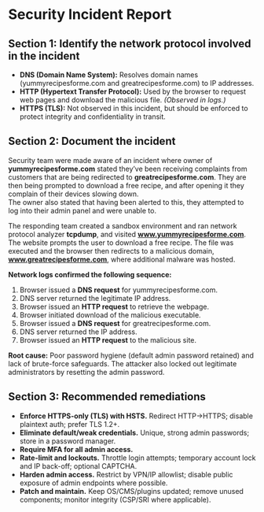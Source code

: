# Security Incident Report

## Section 1: Identify the network protocol involved in the incident
- **DNS (Domain Name System):** Resolves domain names (yummyrecipesforme.com and greatrecipesforme.com) to IP addresses.  
- **HTTP (Hypertext Transfer Protocol):** Used by the browser to request web pages and download the malicious file. *(Observed in logs.)*  
- **HTTPS (TLS):** Not observed in this incident, but should be enforced to protect integrity and confidentiality in transit.  

## Section 2: Document the incident
Security team were made aware of an incident where owner of **yummyrecipesforme.com** stated they’ve been receiving complaints from customers that are being redirected to **greatrecipesforme.com**. They are then being prompted to download a free recipe, and after opening it they complain of their devices slowing down.  
The owner also stated that having been alerted to this, they attempted to log into their admin panel and were unable to.  

The responding team created a sandbox environment and ran network protocol analyzer **tcpdump**, and visited **www.yummyrecipesforme.com**. The website prompts the user to download a free recipe. The file was executed and the browser then redirects to a malicious domain, **www.greatrecipesforme.com**, where additional malware was hosted.  

**Network logs confirmed the following sequence:**
1. Browser issued a **DNS request** for yummyrecipesforme.com.  
2. DNS server returned the legitimate IP address.  
3. Browser issued an **HTTP request** to retrieve the webpage.  
4. Browser initiated download of the malicious executable.  
5. Browser issued a **DNS request** for greatrecipesforme.com.  
6. DNS server returned the IP address.  
7. Browser issued an **HTTP request** to the malicious site.  

**Root cause:** Poor password hygiene (default admin password retained) and lack of brute-force safeguards. The attacker also locked out legitimate administrators by resetting the admin password.  

## Section 3: Recommended remediations
- **Enforce HTTPS-only (TLS) with HSTS.** Redirect HTTP→HTTPS; disable plaintext auth; prefer TLS 1.2+.  
- **Eliminate default/weak credentials.** Unique, strong admin passwords; store in a password manager.  
- **Require MFA for all admin access.**  
- **Rate-limit and lockouts.** Throttle login attempts; temporary account lock and IP back-off; optional CAPTCHA.  
- **Harden admin access.** Restrict by VPN/IP allowlist; disable public exposure of admin endpoints where possible.  
- **Patch and maintain.** Keep OS/CMS/plugins updated; remove unused components; monitor integrity (CSP/SRI where applicable).  

